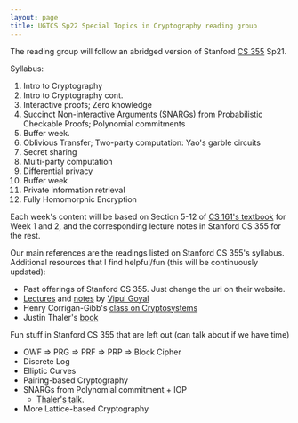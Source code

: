 ```yaml
---
layout: page
title: UGTCS Sp22 Special Topics in Cryptography reading group
---
```


The reading group will follow an abridged version of Stanford [CS 355](https://crypto.stanford.edu/cs355/21sp/schedule/) Sp21.

Syllabus:

1. Intro to Cryptography
2. Intro to Cryptography cont.
3. Interactive proofs; Zero knowledge
4. Succinct Non-interactive Arguments (SNARGs) from Probabilistic Checkable Proofs; Polynomial commitments
5. Buffer week.
6. Oblivious Transfer; Two-party computation: Yao's garble circuits
7. Secret sharing
8. Multi-party computation
9. Differential privacy
10. Buffer week
11. Private information retrieval
12. Fully Homomorphic Encryption

Each week's content will be based on Section 5-12 of [CS 161's textbook](https://textbook.cs161.org/crypto/) for Week 1 and 2, and the corresponding lecture notes in Stanford CS 355 for the rest. 

Our main references are the readings listed on Stanford CS 355's syllabus. Additional resources that I find helpful/fun (this will be continuously updated):

- Past offerings of Stanford CS 355. Just change the url on their website.
- [Lectures](https://www.youtube.com/channel/UCH_TKbymPv-9NdCIroUSBiA/videos) and [notes](https://www.cs.cmu.edu/~goyal/15356/lecture_notes.pdf) by [Vipul Goyal](https://www.cs.cmu.edu/~goyal/)
- Henry Corrigan-Gibb's [class on Cryptosystems](https://6893.csail.mit.edu/)
- Justin Thaler's [book](https://people.cs.georgetown.edu/jthaler/ProofsArgsAndZK.html)

Fun stuff in Stanford CS 355 that are left out (can talk about if we have time)
- OWF => PRG => PRF => PRP => Block Cipher
- Discrete Log
- Elliptic Curves
- Pairing-based Cryptography
- SNARGs from Polynomial commitment + IOP
	- [Thaler's talk](https://georgetown.zoom.us/rec/play/kUuOJF7uHoApp8fSqwheZz1FPzRq0ZKxpIufTO2TyPpjc9ubjTTDzNZS0a88GrVCZgPoTrTd2foiQjs.pvY8SbCTUX-7oqJf?startTime=1639755325000&_x_zm_rtaid=U5qk8mSTScCif0KvSeRE1Q.1643240311771.7ea7ca5bdb01137b07ebfd566bf43230&_x_zm_rhtaid=168).
- More Lattice-based Cryptography




